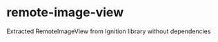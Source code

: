 remote-image-view
=================

Extracted RemoteImageView from Ignition library without dependencies